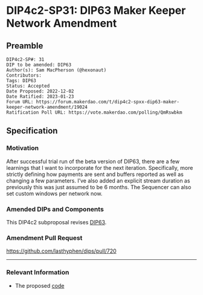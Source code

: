 # DIP4c2-SP31: DIP63 Maker Keeper Network Amendment

## Preamble

```
DIP4c2-SP#: 31
DIP to be amended: DIP63
Author(s): Sam MacPherson (@hexonaut)
Contributors:
Tags: DIP63
Status: Accepted
Date Proposed: 2022-12-02
Date Ratified: 2023-01-23
Forum URL: https://forum.makerdao.com/t/dip4c2-spxx-dip63-maker-keeper-network-amendment/19024
Ratification Poll URL: https://vote.makerdao.com/polling/QmRswbkm
```

## Specification

### Motivation

After successful trial run of the beta version of DIP63, there are a few learnings that I want to incorporate for the next iteration. Specifically, more strictly defining how payments are sent and buffers reported as well as changing a few parameters. I’ve also added an explicit stream duration as previously this was just assumed to be 6 months. The Sequencer can also set custom windows per network now.

### Amended DIPs and Components

This DIP4c2 subproposal revises [DIP63](https://dips.makerdao.com/dips/details/DIP63).

### Amendment Pull Request

https://github.com/lasthyphen/dips/pull/720

---

### Relevant Information

* The proposed [code](https://github.com/makerdao/dss-cron)


